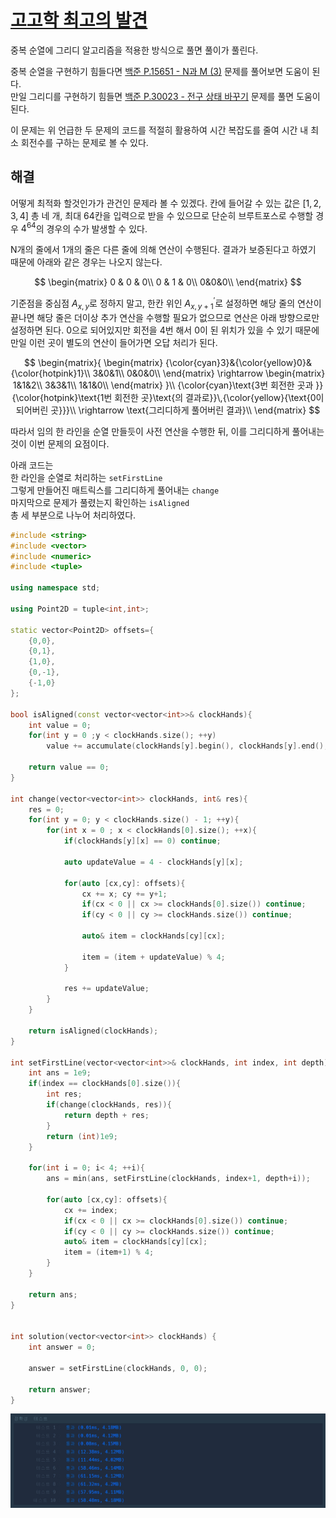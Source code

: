 # [고고학 최고의 발견](https://school.programmers.co.kr/learn/courses/30/lessons/131702)

중복 순열에 그리디 알고리즘을 적용한 방식으로 풀면 풀이가 풀린다.

중복 순열을 구현하기 힘들다면 [백준 P.15651 - N과 M (3)](https://www.acmicpc.net/problem/15651) 문제를 풀어보면 도움이 된다.  
만일 그리디를 구현하기 힘들면 [백준 P.30023 - 전구 상태 바꾸기](https://www.acmicpc.net/problem/30023) 문제를 풀면 도움이 된다.

이 문제는 위 언급한 두 문제의 코드를 적절히 활용하여 시간 복잡도를 줄여 시간 내 최소 회전수를 구하는 문제로 볼 수 있다.

## 해결
어떻게 최적화 할것인가가 관건인 문제라 볼 수 있겠다. 칸에 들어갈 수 있는 값은 $[1, 2, 3, 4]$ 총 네 개, 최대 64칸을 입력으로 받을 수 있으므로 단순히 브루트포스로 수행할 경우 $4^{64}$의 경우의 수가 발생할 수 있다.

N개의 줄에서 1개의 줄은 다른 줄에 의해 연산이 수행된다. 결과가 보증된다고 하였기 때문에 아래와 같은 경우는 나오지 않는다.

$$
\begin{matrix}
0 & 0 & 0\\
0 & 1 & 0\\
0&0&0\\
\end{matrix}
$$

기준점을 중심점 $A_{x,\,y}$로 정하지 말고, 한칸 위인 $A^\prime_{x,\,y+1}$로 설정하면 해당 줄의 연산이 끝나면 해당 줄은 더이상 추가 연산을 수행할 필요가 없으므로 연산은 아래 방향으로만 설정하면 된다. 0으로 되어있지만 회전을 4번 해서 0이 된 위치가 있을 수 있기 때문에 만일 이런 곳이 별도의 연산이 들어가면 오답 처리가 된다.

$$
\begin{matrix}{
    \begin{matrix}
    {\color{cyan}3}&{\color{yellow}0}&{\color{hotpink}1}\\
    3&0&1\\
    0&0&0\\
    \end{matrix}
    \rightarrow
    \begin{matrix}
    1&1&2\\
    3&3&1\\
    1&1&0\\
    \end{matrix}
}\\
{\color{cyan}\text{3번 회전한 곳과 }} {\color{hotpink}\text{1번 회전한 곳}\text{의 결과로}}\,{\color{yellow}{\text{0이 되어버린 곳}}}\\
\rightarrow \text{그리디하게 풀어버린 결과}\\
\end{matrix}
$$

따라서 임의 한 라인을 순열 만들듯이 사전 연산을 수행한 뒤, 이를 그리디하게 풀어내는 것이 이번 문제의 요점이다.

아래 코드는  
한 라인을 순열로 처리하는 `setFirstLine`  
그렇게 만들어진 매트릭스를 그리디하게 풀어내는 `change`  
마지막으로 문제가 풀렸는지 확인하는 `isAligned`  
총 세 부분으로 나누어 처리하였다.


```cpp
#include <string>
#include <vector>
#include <numeric>
#include <tuple>

using namespace std;

using Point2D = tuple<int,int>;

static vector<Point2D> offsets={
    {0,0},
    {0,1},
    {1,0},
    {0,-1},
    {-1,0}
};

bool isAligned(const vector<vector<int>>& clockHands){
    int value = 0;
    for(int y = 0 ;y < clockHands.size(); ++y)
        value += accumulate(clockHands[y].begin(), clockHands[y].end(), 0);
    
    return value == 0;
}

int change(vector<vector<int>> clockHands, int& res){
    res = 0;
    for(int y = 0; y < clockHands.size() - 1; ++y){
        for(int x = 0 ; x < clockHands[0].size(); ++x){
            if(clockHands[y][x] == 0) continue;
            
            auto updateValue = 4 - clockHands[y][x];
            
            for(auto [cx,cy]: offsets){
                cx += x; cy += y+1;
                if(cx < 0 || cx >= clockHands[0].size()) continue;
                if(cy < 0 || cy >= clockHands.size()) continue;
                
                auto& item = clockHands[cy][cx];
                
                item = (item + updateValue) % 4;
            }
            
            res += updateValue;
        }
    }

    return isAligned(clockHands);
}

int setFirstLine(vector<vector<int>>& clockHands, int index, int depth){
    int ans = 1e9;
    if(index == clockHands[0].size()){
        int res;
        if(change(clockHands, res)){
            return depth + res;
        }
        return (int)1e9;
    }
    
    for(int i = 0; i< 4; ++i){
        ans = min(ans, setFirstLine(clockHands, index+1, depth+i));
        
        for(auto [cx,cy]: offsets){
            cx += index;
            if(cx < 0 || cx >= clockHands[0].size()) continue;
            if(cy < 0 || cy >= clockHands.size()) continue;
            auto& item = clockHands[cy][cx];
            item = (item+1) % 4;
        }
    }
    
    return ans;
}


int solution(vector<vector<int>> clockHands) {
    int answer = 0;
    
    answer = setFirstLine(clockHands, 0, 0);
    
    return answer;
}
```
![](./images/2024-09-07-05-39-40.png)
